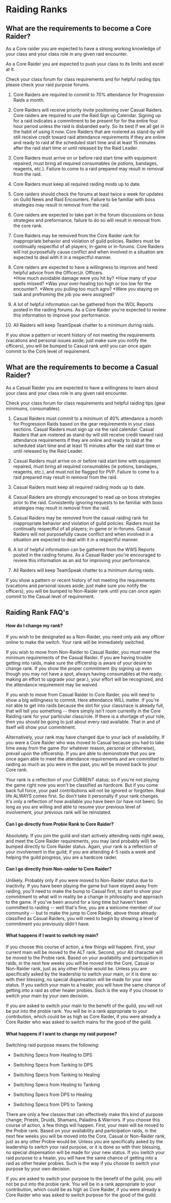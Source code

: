 # Raiding Ranks

## What are the requirements to become a Core Raider?

As a Core raider you are expected to have a strong working knowledge of your class and your class role in any given raid encounter.  

As a Core Raider you are expected to push your class to its limits and excel at it.

Check your class forum for class requirements and for helpful raiding tips please check your raid purpose forums.


1. Core Raiders are required to commit to 70% attendance for Progression Raids a month. 

2. Core Raiders will receive priority invite positioning over Casual Raiders. Core raiders are required to use the Raid Sign up Calendar. Signing up for a raid indicates a commitment to be present for for the entire four hour period unless the raid is disbanded early. So its best if we all get in the habit of using it now. Core Raiders that are rostered as stand-by will still receive credit toward raid attendance requirements if they are online and ready to raid at the scheduled start time and at least 15 minutes after the raid start time or until released by the Raid Leader.

3. Core Raiders must arrive on or before raid start time with equipment repaired, must bring all required consumables (ie potions, bandages, reagents, etc.). Failure to come to a raid prepared may result in removal from the raid.

4. Core Raiders must keep all required raiding mods up to date.

5. Core raiders should check the forums at least twice a week for updates on Guild News and Raid Encounters. Failure to be familiar with boss strategies may result in removal from the raid.

6. Core raiders are expected to take part in the forum discussions on boss strategies and preformance, failure to do so will result in removal from the core rank. 

7. Core Raiders may be removed from the Core Raider rank for inappropriate behavior and violation of guild policies. Raiders must be continually respectful of all players; in-game or in-forums. Core Raiders will not purposefully cause conflict and when involved in a situation are expected to deal with it in a respectful manner.

8. Core raiders are expected to have a willingness to improve and heed helpful advice from the Officer/Jr. Officers.  
*How much avoidable damage were you hit by? 
*How many of your spells missed? 
*Was your over-healing too high or too low for the encounter?. 
*Were you pulling too much agro?
*Were you staying on task and prefroming the job you were assigned?

9. A lot of helpful information can be gathered from the WOL Reports posted in the raiding forums. As a Core Raider you're expected to review this information to improve your performance. 

10. All Raiders will keep TeamSpeak chatter to a minimum during raids.


If you show a pattern or recent history of not meeting the requirements (vacations and personal issues aside; just make sure you notify the officers), you will be bumped to Casual rank until you can once again commit to the Core level of requirement.


## What are the requirements to become a Casual Raider?

As a Casual Raider you are expected to have a willingness to learn about your class and your class role in any given raid encounter. 

Check your class forum for class requirements and helpful raiding tips (gear minimums, consumables).

 1. Casual Raiders must commit to a minimum of 40% attendance a month for Progression Raids based on the gear requirements in your class sections. Casual Raiders must sign up via the raid calendar. Casual Raiders that are rostered as stand-by will still receive credit toward raid attendance requirements if they are online and ready to raid at the scheduled start time and at least 15 minutes after the raid start time or until released by the Raid Leader.

 2. Casual Raiders must arrive on or before raid start time with equipment repaired, must bring all required consumables (ie potions, bandages, reagents, etc.), and must not be flagged for PVP. Failure to come to a raid prepared may result in removal from the raid.

3. Casual Raiders must keep all required raiding mods up to date.

4. Casual Raiders are strongly encouraged to read up on boss strategies prior to the raid. Consistently ignoring requests to be familiar with boss strategies may result in removal from the raid.

5. Casual Raiders may be removed from the casual raiding rank for inappropriate behavior and violation of guild policies. Raiders must be continually respectful of all players; in-game or in-forums. Casual Raiders will not purposefully cause conflict and when involved in a situation are expected to deal with it in a respectful manner.

6. A lot of helpful information can be gathered from the WWS Reports posted in the raiding forums. As a Casual Raider you're encouraged to review this information as an aid for improving your performance.

7. All Raiders will keep TeamSpeak chatter to a minimum during raids.


If you show a pattern or recent history of not meeting the requirements (vacations and personal issues aside; just make sure you notify the officers), you will be bumped to Non-Raider rank until you can once again commit to the Casual level of requirement.


## Raiding Rank FAQ's

#### How do I change my rank?
If you wish to be designated as a Non-Raider, you need only ask any officer online to make the switch. Your rank will be immediately switched.


If you wish to move from Non-Raider to Casual Raider, you must meet the minimum requirements of the Casual Raider. If you are having trouble getting into raids, make sure the officership is aware of your desire to change rank. If you show the proper commitment (by signing up even though you may not have a spot, always having consumables at the ready, making an effort to upgrade your gear.), your effort will be recognized, and the attendance requirement may be waived.


If you wish to move from Casual Raider to Core Raider, you will need to show a big willingness to commit. Here attendance WILL matter. If you're not able to get into raids because the slot for your class/race is already full, that will tell you something -- there simply isn't room currently in the Core Raiding rank for your particular class/role. If there is a shortage of your role, then you should be going to just about every raid available. That in and of itself will show your commitment.


Alternatively, your rank may have changed due to your lack of availability. If you were a Core Raider who was moved to Casual because you had to take time away from the game (for whatever reason, personal or otherwise), prevail upon the officership. If you are able to demonstrate that you are once again able to meet the attendance requirements and are committed to raiding as much as you were in the past, you will be moved back to your Core rank.


Your rank is a reflection of your CURRENT status; so if you're not playing the game right now you won't be classified as hardcore. But if you come back full force, your past contributions will not be ignored or forgotten. Real life ALWAYS comes first. So don't take it personally if your rank changes. It's only a reflection of how available you have been (or have not been). So long as you are willing and able to resume your previous level of involvement, your previous rank will be reinstated.

#### Can I go directly from Probie Rank to Core Raider?
Absolutely. If you join the guild and start actively attending raids right away, and meet the Core Raider requirements, you may (and probably will) be bumped directly to Core Raider status. Again, your rank is a reflection of your involvement in the guild; if you are attending 4-5 raids a week and helping the guild progress, you are a hardcore raider.


#### Can I go directly from Non-raider to Core Raider?
Unlikely. Probably only if you were moved to Non-Raider status due to inactivity. If you have been playing the game but have stayed away from raiding, you'll need to make the bump to Casual first, to start to show your commitment to what will in reality be a change in philosophy and approach to the game. If you've been around for a long time but haven't been committed to raiding -- well that's fine, you are a welcome member of our community -- but to make the jump to Core Raider, above those already classified as Casual Raiders, you will need to begin by showing a level of commitment you previously didn't have.

#### What happens if I want to switch my main?
If you choose this course of action, a few things will happen. First, your current main will be moved to the ALT rank. Second, your Alt character will be moved to the Probie rank. Based on your availability and participation in raids, in the next few weeks you will be moved into the Core, Casual or Non-Raider rank, just as any other Probie would be. Unless you are specifically asked by the leadership to switch your main, or it is done so with their blessing, no special dispensation will be made for your new status. If you switch your main to a healer, you will have the same chance of getting into a raid as other healer probies. Such is the way if you choose to switch your main by your own decision.


If you are asked to switch your main to the benefit of the guild, you will not be put into the probie rank. You will be in a rank appropriate to your contribution, which could be as high as Core Raider, if you were already a Core Raider who was asked to switch mains for the good of the guild.

#### What happens if I want to change my raid purpose?

Switching raid purpose means the following:

* Switching Specs from Healing to DPS 

* Switching Specs from Tanking to DPS 

* Switching Specs from Tanking to Healing

* Switching Specs from Healing to Tanking

* Switching Specs from DPS to Healing

* Switching Specs from DPS to Tanking


There are only a few classes that can effectively make this kind of purpose change; Priests, Druids, Shamans, Paladins & Warriors. 
If you choose this course of action, a few things will happen. First, your main will be moved to the Probie rank. Based on your availability and participation raids, in the next few weeks you will be moved into the Core, Casual or Non-Raider rank, just as any other Probie would be. Unless you are specifically asked by the leadership to switch your raid purpose, or it is done so with their blessing, no special dispensation will be made for your new status. If you switch your raid purpose to a healer, you will have the same chance of getting into a raid as other healer probies. Such is the way if you choose to switch your purpose by your own decision.


If you are asked to switch your purpose to the benefit of the guild, you will not be put into the probie rank. You will be in a rank appropriate to your contribution, which could be as high as Core Raider, if you were already a Core Raider who was asked to switch purpose for the good of the guild.